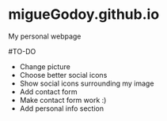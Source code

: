 # migueGodoy.github.io
My personal webpage

#TO-DO
- Change picture
- Choose better social icons
- Show social icons surrounding my image
- Add contact form
- Make contact form work :)
- Add personal info section
